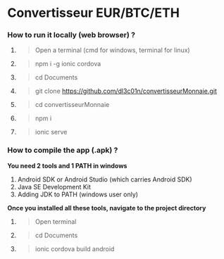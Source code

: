 # Convertisseur EUR/BTC/ETH

### How to run it locally (web browser) ?


1. > Open a terminal (cmd for windows, terminal for linux)
2. > npm i -g ionic cordova
3. > cd Documents
4. > git clone https://github.com/dl3c01n/convertisseurMonnaie.git
5. > cd convertisseurMonnaie 
6. > npm i
7. > ionic serve


### How to compile the app (.apk) ?

**You need 2 tools and 1 PATH in windows**

1. Android SDK or Android Studio (which carries Android SDK)
2. Java SE Development Kit
3. Adding JDK to PATH (windows user only)


**Once you installed all these tools, navigate to the project directory**


1. > Open terminal 
2. > cd Documents
3. > ionic cordova build android


